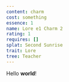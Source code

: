 ```yaml
---
content: charm
cost: something
essence: 1
name: Lore e1 Charm 2
rating: 1
requires: []
splat: Second Sunrise
trait: Lore
tree: Teacher
---
```


Hello **world**!
